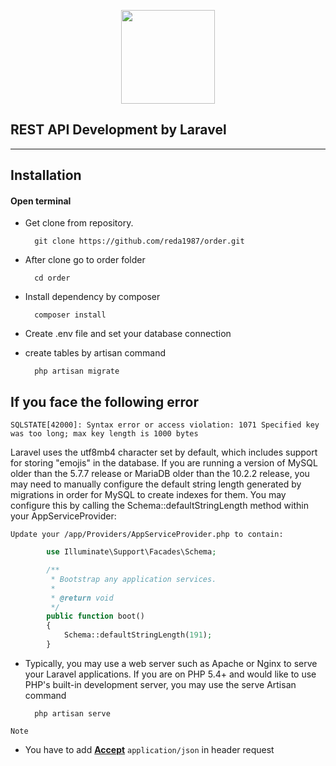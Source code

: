 <p align="center"><a href="https://tryorder.com" target="_blank"><img src="https://tryorder.com/wp-content/themes/Order_2023/Ahmed/dist/images/favicons/apple-icon-76x76.png" width="150"></a></p>
</p>

##  REST API Development by Laravel

---

## Installation 
#### Open terminal
- Get clone from repository.

        git clone https://github.com/reda1987/order.git
- After clone go to order folder

        cd order

- Install dependency by composer

        composer install

- Create .env file and set your database connection 

- create tables by artisan command 
        
        php artisan migrate

## If you face the following error

`SQLSTATE[42000]: Syntax error or access violation: 1071 Specified key was too long; max key length is 1000 bytes`


Laravel uses the utf8mb4 character set by default, which includes support for storing "emojis" in the database. If you are running a version of MySQL older than the 5.7.7 release or MariaDB older than the 10.2.2 release, you may need to manually configure the default string length generated by migrations in order for MySQL to create indexes for them. You may configure this by calling the Schema::defaultStringLength method within your AppServiceProvider:

`Update your /app/Providers/AppServiceProvider.php to contain:`
```php
        use Illuminate\Support\Facades\Schema;

        /**
         * Bootstrap any application services.
         *
         * @return void
         */
        public function boot()
        {
            Schema::defaultStringLength(191);
        }
```

- Typically, you may use a web server such as Apache or Nginx to serve your Laravel applications. If you are on PHP 5.4+ and would like to use PHP's built-in development server, you may use the serve Artisan command

        php artisan serve


`Note`

- You have to add <u><b>Accept</b></u> `application/json` in header request 
